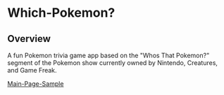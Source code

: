 ﻿# Which-Pokemon?

## Overview
A fun Pokemon trivia game app based on the "Whos That Pokemon?" segment of the Pokemon show currently owned by Nintendo, Creatures, and Game Freak.

[Main-Page-Sample](assets/main-page-app.png)
